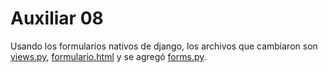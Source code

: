# Auxiliar 08

Usando los formularios nativos de django, los archivos que cambiaron son [views.py](nombre_proyecto/nombre_app/views.py), [formulario.html](nombre_proyecto/nombre_app/templates/nombre_app/formulario.html) y se agregó [forms.py](nombre_proyecto/nombre_app/forms.py).

